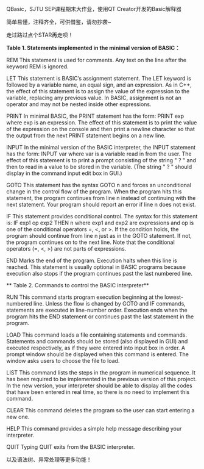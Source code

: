 QBasic，SJTU SEP课程期末大作业，使用QT Creator开发的Basic解释器

简单易懂，注释齐全，可供借鉴，请勿抄袭~

走过路过点个STAR再走呗！

**Table 1. Statements implemented in the minimal version of BASIC：**

REM	This statement is used for comments. Any text on the line after the keyword REM is ignored. 

LET	This statement is BASIC’s assignment statement. The LET keyword is followed by a variable name, an equal sign, and an expression. As in C++, the effect of this statement is to assign the value of the expression to the variable, replacing any previous value. In BASIC, assignment is not an operator and may not be nested inside other expressions. 

PRINT	In minimal BASIC, the PRINT statement has the form: 
PRINT exp
where exp is an expression. The effect of this statement is to print the value of the expression on the console and then print a newline character so that the output from the next PRINT statement begins on a new line.

INPUT	In the minimal version of the BASIC interpreter, the INPUT statement has the form: 
INPUT var
where var is a variable read in from the user. The effect of this statement is to print a prompt consisting of the string " ? " and then to read in a value to be stored in the variable. (The string " ? " should display in the command input edit box in GUI.)

GOTO	This statement has the syntax
GOTO n
and forces an unconditional change in the control flow of the program. When the program hits this statement, the program continues from line n instead of continuing with the next statement. Your program should report an error if line n does not exist.

IF	This statement provides conditional control. The syntax for this statement is:
IF exp1 op exp2 THEN n 
where exp1 and exp2 are expressions and op is one of the conditional operators
=, <, or >. If the condition holds, the program should continue from line n just as in the GOTO statement. If not, the program continues on to the next line.
Note that the conditional operators (=, <, >) are not parts of expressions.

END	Marks the end of the program. Execution halts when this line is reached. This statement is usually optional in BASIC programs because execution also stops if the program continues past the last numbered line. 

 
** Table 2. Commands to control the BASIC interpreter**
 
RUN	This command starts program execution beginning at the lowest-numbered line. Unless the flow is changed by GOTO and IF commands, statements are executed in line-number order. Execution ends when the program hits the END statement or continues past the last statement in the program. 

LOAD	This command loads a file containing statements and commands. Statements and commands should be stored (also displayed in GUI) and executed respectively, as if they were entered into input box in order. A prompt window should be displayed when this command is entered. The window asks users to choose the file to load.

LIST	This command lists the steps in the program in numerical sequence. It has been required to be implemented in the previous version of this project. In the new version, your interpreter should be able to display all the codes that have been entered in real time, so there is no need to implement this command.

CLEAR	This command deletes the program so the user can start entering a new one.

HELP	This command provides a simple help message describing your interpreter.

QUIT	Typing QUIT exits from the BASIC interpreter.

以及语法树、异常处理等更多功能！
